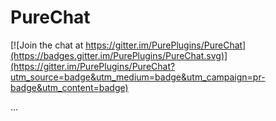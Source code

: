 PureChat
========

[![Join the chat at https://gitter.im/PurePlugins/PureChat](https://badges.gitter.im/PurePlugins/PureChat.svg)](https://gitter.im/PurePlugins/PureChat?utm_source=badge&utm_medium=badge&utm_campaign=pr-badge&utm_content=badge)

...
